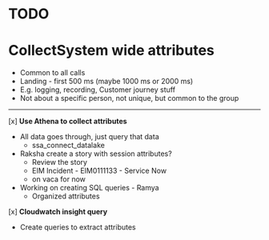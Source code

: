 # TODO

# **CollectSystem wide attributes**
- Common to all calls
- Landing - first 500 ms (maybe 1000 ms or 2000 ms)
- E.g. logging, recording, Customer journey stuff
- Not about a specific person, not unique, but common to the group

---

[x] **Use Athena to collect attributes**
- All data goes through, just query that data
    - ssa_connect_datalake
- Raksha create a story with session attributes?
    - Review the story
    - EIM Incident - EIM0111133 - Service Now
    - on vaca for now
- Working on creating SQL queries - Ramya
    - Organized attributes

[x] **Cloudwatch insight query**
- Create queries to extract attributes



